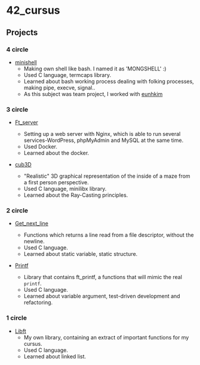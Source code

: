 # 42_cursus

Projects
----
### 4 circle
  - [minishell](https://github.com/humblEgo/minishell)
    - Making own shell like bash. I named it as 'MONGSHELL' :)
    - Used C language, termcaps library.
    - Learned about bash working process dealing with folking processes, making pipe, execve, signal..
    - As this subject was team project, I worked with [eunhkim](https://github.com/eunhyulkim)

### 3 circle
  - [Ft_server](https://github.com/humblEgo/42_cursus/tree/master/Ft_server)
    - Setting up a web server with Nginx, which is able to run several services-WordPress, phpMyAdmin and MySQL at the same time.
    - Used Docker.
    - Learned about the docker.

  - [cub3D](https://github.com/humblEgo/42_cursus/tree/master/Cub3D)
    - "Realistic" 3D graphical representation of the inside of a maze from a first person perspective.
    - Used C language, minilibx library.
    - Learned about the Ray-Casting principles.
  
### 2 circle
  - [Get_next_line](https://github.com/humblEgo/42_cursus/tree/master/Get_next_line)
    - Functions which returns a line read from a file descriptor, without the newline.  
    - Used C language.
    - Learned about static variable, static structure.
    
  - [Printf](https://github.com/humblEgo/42_cursus/tree/master/Printf)
    - Library that contains ft_printf, a functions that will mimic the real `printf`.
    - Used C language.
    - Learned about variable argument, test-driven development and refactoring.

### 1 circle
  - [Libft](https://github.com/humblEgo/42_cursus/tree/master/Libft)
    - My own library, containing an extract of important functions for my cursus.
    - Used C language.
    - Learned about linked list.
  
